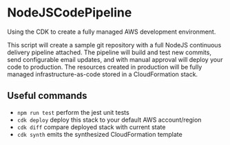 # NodeJSCodePipeline

Using the CDK to create a fully managed AWS development environment.

This script will create a sample git repository with a full NodeJS continuous delivery pipeline attached. The pipeline will build and test new commits, send configurable email updates, and with manual approval will deploy your code to production. The resources created in production will be fully managed infrastructure-as-code stored in a CloudFormation stack.

## Useful commands

 * `npm run test`         perform the jest unit tests
 * `cdk deploy`           deploy this stack to your default AWS account/region
 * `cdk diff`             compare deployed stack with current state
 * `cdk synth`            emits the synthesized CloudFormation template
